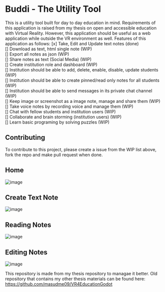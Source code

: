 # Buddi - The Utility Tool
This is a utility tool built for day to day education in mind. Requirements of this application is raised from my thesis on open and accessible education with Virtual Reality.
However, this application should be useful as a web application while outside the VR environment as well. Features of this application as follows:
[x] Take, Edit and Update text notes (done)\
[] Download as text, html single note (WIP)\
[] Export all notes as json (WIP)\
[] Share notes as text (Social Media) (WIP)\
[] Create institution role and dashboard (WIP)\
[] Institution should be able to add, delete, enable, disable, update students (WIP)\
[] Institution should be able to create pinned/read only notes for all students (WIP)\
[] Institution should be able to send messages in its private chat channel (WIP)\
[] Keep image or screenshot as a image note, manage and share them (WIP)\
[] Take voice notes by recording voice and manage them (WIP)\
[] Chat with fellow students and institution users (WIP)\
[] Collaborate and brain storming (institution users) (WIP)\
[] Learn basic programing by solving puzzles (WIP)

## Contributing
To contribute to this project, please create a issue from the WIP list above, fork the repo and make pull request when done. 

## Home
![image](https://user-images.githubusercontent.com/50353230/188510598-1bf53ae4-4c74-4e67-bacf-56ced23072b8.png)


## Create Text Note
![image](https://user-images.githubusercontent.com/50353230/188510463-4d4860cb-e7c5-4998-a9ed-136c0e9ab523.png)

## Reading Notes
![image](https://user-images.githubusercontent.com/50353230/188510515-48f41ae0-2060-4497-89c6-4eb7cc41d137.png)

## Editing Notes
![image](https://user-images.githubusercontent.com/50353230/188510548-cd3401c8-6d8e-4b8b-acb0-b228461f6b4b.png)


This repository is made from my thesis repository to managae it better. Old repository that contains my other thesis materials can be found here: https://github.com/masudme09/VR4EducationGodot
